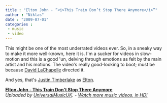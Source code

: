 ```yaml
---
title : "Elton John - ”<i>This Train Don’t Stop There Anymore</i>”"
author : "Niklas"
date : "2009-07-01"
categories : 
 - music
 - video
---
```


This might be one of the most underrated videos ever. So, in a sneaky way to make it more well-known, here it is. I'm a sucker for videos in slow-motion and this is a good 'un, delving through emotions as felt by the main artist and his motions. The video's really good-looking to boot; must be because [David LaChapelle](http://en.wikipedia.org/wiki/David%20LaChapelle) directed it.

And yes, that's [Justin Timberlake](http://en.wikipedia.org/wiki/justin%20timberlake) as [Elton](http://en.wikipedia.org/wiki/Elton%20John).

  
**[Elton John - This Train Don't Stop There Anymore](http://www.dailymotion.com/video/x9hh08_elton-john-this-train-don-t-stop-th_music)**  
_Uploaded by [UniversalMusicUK](http://www.dailymotion.com/UniversalMusicUK). - [Watch more music videos, in HD!](http://www.dailymotion.com/en/channel/music)_
